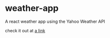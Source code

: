 # weather-app
A react weather app using the Yahoo Weather API

check it out at [a link](evanlawless.com/Weather.html)
